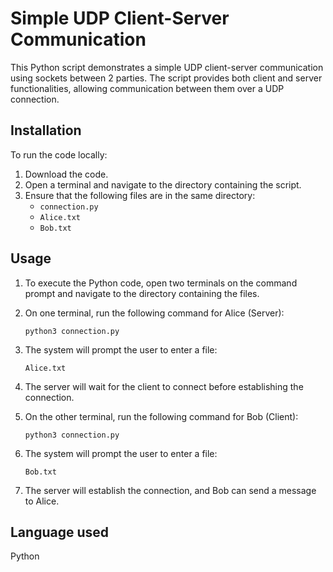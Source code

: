 # Simple UDP Client-Server Communication

This Python script demonstrates a simple UDP client-server communication using sockets between 2 parties. The script provides both client and server functionalities, allowing communication between them over a UDP connection.

## Installation

To run the code locally:

1. Download the code.
2. Open a terminal and navigate to the directory containing the script.
3. Ensure that the following files are in the same directory:
   - `connection.py`
   - `Alice.txt`
   - `Bob.txt`

## Usage

1. To execute the Python code, open two terminals on the command prompt and navigate to the directory containing the files.

2. On one terminal, run the following command for Alice (Server):
    ```
    python3 connection.py
    ```

3. The system will prompt the user to enter a file: 
    ```
    Alice.txt
    ```

5. The server will wait for the client to connect before establishing the connection.

6. On the other terminal, run the following command for Bob (Client):
    ```
    python3 connection.py
    ```

7. The system will prompt the user to enter a file:
    ```
    Bob.txt
    ```

8. The server will establish the connection, and Bob can send a message to Alice.

## Language used

Python
